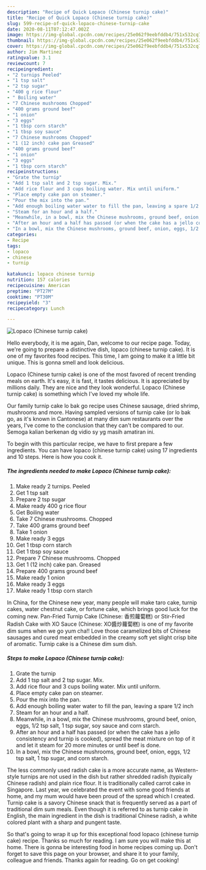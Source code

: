 ```yaml
---
description: "Recipe of Quick Lopaco (Chinese turnip cake)"
title: "Recipe of Quick Lopaco (Chinese turnip cake)"
slug: 599-recipe-of-quick-lopaco-chinese-turnip-cake
date: 2020-08-11T07:12:47.002Z
image: https://img-global.cpcdn.com/recipes/25e062f9eebfddb4/751x532cq70/lopaco-chinese-turnip-cake-recipe-main-photo.jpg
thumbnail: https://img-global.cpcdn.com/recipes/25e062f9eebfddb4/751x532cq70/lopaco-chinese-turnip-cake-recipe-main-photo.jpg
cover: https://img-global.cpcdn.com/recipes/25e062f9eebfddb4/751x532cq70/lopaco-chinese-turnip-cake-recipe-main-photo.jpg
author: Jim Martinez
ratingvalue: 3.1
reviewcount: 7
recipeingredient:
- "2 turnips Peeled"
- "1 tsp salt"
- "2 tsp sugar"
- "400 g rice flour"
- " Boiling water"
- "7 Chinese mushrooms Chopped"
- "400 grams ground beef"
- "1 onion"
- "3 eggs"
- "1 tbsp corn starch"
- "1 tbsp soy sauce"
- "7 Chinese mushrooms Chopped"
- "1 (12 inch) cake pan Greased"
- "400 grams ground beef"
- "1 onion"
- "3 eggs"
- "1 tbsp corn starch"
recipeinstructions:
- "Grate the turnip"
- "Add 1 tsp salt and 2 tsp sugar. Mix."
- "Add rice flour and 3 cups boiling water. Mix until uniform."
- "Place empty cake pan on steamer."
- "Pour the mix into the pan."
- "Add enough boiling water water to fill the pan, leaving a spare 1/2 inch"
- "Steam for an hour and a half."
- "Meanwhile, in a bowl, mix the Chinese mushrooms, ground beef, onion, eggs, 1/2 tsp salt, 1 tsp sugar, soy sauce and corn starch."
- "After an hour and a half has passed (or when the cake has a jello consistency and turnip is cooked), spread the meat mixture on top of it and let it steam for 20 more minutes or until beef is done."
- "In a bowl, mix the Chinese mushrooms, ground beef, onion, eggs, 1/2 tsp salt, 1 tsp sugar, and corn starch."
categories:
- Recipe
tags:
- lopaco
- chinese
- turnip

katakunci: lopaco chinese turnip 
nutrition: 157 calories
recipecuisine: American
preptime: "PT27M"
cooktime: "PT30M"
recipeyield: "3"
recipecategory: Lunch

---
```



![Lopaco (Chinese turnip cake)](https://img-global.cpcdn.com/recipes/25e062f9eebfddb4/751x532cq70/lopaco-chinese-turnip-cake-recipe-main-photo.jpg)

Hello everybody, it is me again, Dan, welcome to our recipe page. Today, we're going to prepare a distinctive dish, lopaco (chinese turnip cake). It is one of my favorites food recipes. This time, I am going to make it a little bit unique. This is gonna smell and look delicious.

Lopaco (Chinese turnip cake) is one of the most favored of recent trending meals on earth. It's easy, it is fast, it tastes delicious. It is appreciated by millions daily. They are nice and they look wonderful. Lopaco (Chinese turnip cake) is something which I've loved my whole life.

Our family turnip cake lo bak go recipe uses Chinese sausage, dried shrimp, mushrooms and more. Having sampled versions of turnip cake (or lo bak go, as it&#39;s known in Cantonese) at many dim sum restaurants over the years, I&#39;ve come to the conclusion that they can&#39;t be compared to our. Semoga kalian berkenan dg vidio sy yg masih amatiran ini.


To begin with this particular recipe, we have to first prepare a few ingredients. You can have lopaco (chinese turnip cake) using 17 ingredients and 10 steps. Here is how you cook it.

<!--inarticleads1-->

##### The ingredients needed to make Lopaco (Chinese turnip cake):

1. Make ready 2 turnips. Peeled
1. Get 1 tsp salt
1. Prepare 2 tsp sugar
1. Make ready 400 g rice flour
1. Get  Boiling water
1. Take 7 Chinese mushrooms. Chopped
1. Take 400 grams ground beef
1. Take 1 onion
1. Make ready 3 eggs
1. Get 1 tbsp corn starch
1. Get 1 tbsp soy sauce
1. Prepare 7 Chinese mushrooms. Chopped
1. Get 1 (12 inch) cake pan. Greased
1. Prepare 400 grams ground beef
1. Make ready 1 onion
1. Make ready 3 eggs
1. Make ready 1 tbsp corn starch


In China, for the Chinese new year, many people will make taro cake, turnip cakes, water chestnut cake, or fortune cake, which brings good luck for the coming new. Pan-Fried Turnip Cake (Chinese: 香煎蘿蔔糕) or Stir-Fried Radish Cake with XO Sauce (Chinese: XO醬炒蘿蔔糕) is one of my favorite dim sums when we go yum cha!! Love those caramelized bits of Chinese sausages and cured meat embedded in the creamy soft yet slight crisp bite of aromatic. Turnip cake is a Chinese dim sum dish. 

<!--inarticleads2-->

##### Steps to make Lopaco (Chinese turnip cake):

1. Grate the turnip
1. Add 1 tsp salt and 2 tsp sugar. Mix.
1. Add rice flour and 3 cups boiling water. Mix until uniform.
1. Place empty cake pan on steamer.
1. Pour the mix into the pan.
1. Add enough boiling water water to fill the pan, leaving a spare 1/2 inch
1. Steam for an hour and a half.
1. Meanwhile, in a bowl, mix the Chinese mushrooms, ground beef, onion, eggs, 1/2 tsp salt, 1 tsp sugar, soy sauce and corn starch.
1. After an hour and a half has passed (or when the cake has a jello consistency and turnip is cooked), spread the meat mixture on top of it and let it steam for 20 more minutes or until beef is done.
1. In a bowl, mix the Chinese mushrooms, ground beef, onion, eggs, 1/2 tsp salt, 1 tsp sugar, and corn starch.


The less commonly used radish cake is a more accurate name, as Western-style turnips are not used in the dish but rather shredded radish (typically Chinese radish) and plain rice flour. It is traditionally called carrot cake in Singapore. Last year, we celebrated the event with some good friends at home, and my mum would have been proud of the spread which I created. Turnip cake is a savory Chinese snack that is frequently served as a part of traditional dim sum meals. Even though it is referred to as turnip cake in English, the main ingredient in the dish is traditional Chinese radish, a white colored plant with a sharp and pungent taste. 

So that's going to wrap it up for this exceptional food lopaco (chinese turnip cake) recipe. Thanks so much for reading. I am sure you will make this at home. There is gonna be interesting food in home recipes coming up. Don't forget to save this page on your browser, and share it to your family, colleague and friends. Thanks again for reading. Go on get cooking!
